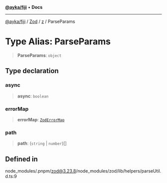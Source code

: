 [**@ayka/fiji**](../../../../../README.md) • **Docs**

***

[@ayka/fiji](../../../../../globals.md) / [Zod](../../../README.md) / [z](../README.md) / ParseParams

# Type Alias: ParseParams

> **ParseParams**: `object`

## Type declaration

### async

> **async**: `boolean`

### errorMap

> **errorMap**: [`ZodErrorMap`](ZodErrorMap.md)

### path

> **path**: (`string` \| `number`)[]

## Defined in

node\_modules/.pnpm/zod@3.23.8/node\_modules/zod/lib/helpers/parseUtil.d.ts:9
